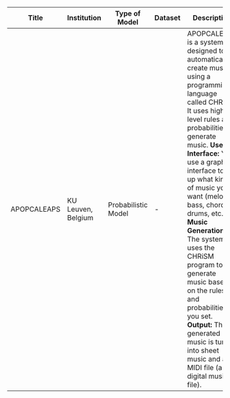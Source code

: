 | **Title** | **Institution** | **Type of Model** | **Dataset** | **Description** | **Novelty** | **Paper** | **Code** | **Publication Year** |
|--|--|--|--|--------------------------|----------------------------|-------|------|------|
| APOPCALEAPS | KU Leuven, Belgium | Probabilistic Model | - | APOPCALEAPS is a system designed to automatically create music using a programming language called CHRiSM. It uses high-level rules and probabilities to generate music. **User Interface:** You use a graphical interface to set up what kind of music you want (melody, bass, chords, drums, etc.). **Music Generation:** The system uses the CHRiSM program to generate music based on the rules and probabilities you set. **Output:** The generated music is turned into sheet music and a MIDI file (a digital music file). | - | [Link](https://citeseerx.ist.psu.edu/document?repid=rep1&type=pdf&doi=89f9ec84102de51636ad6df033acb59ac541f200) | - | - |
